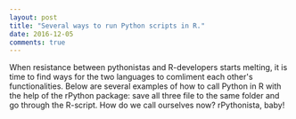 ```yaml
---
layout: post
title: "Several ways to run Python scripts in R."
date: 2016-12-05
comments: true
---
```


When resistance between pythonistas and R-developers starts melting, it is time to find ways for the two languages 
to comliment each other's functionalities. Below are several examples of how to call Python in R with the help of the rPython package: save all three file to the same folder and go through the R-script. How do we call ourselves now? rPythonista, baby!

<script src="https://gist.github.com/elizavetasemenova/101ccf69eebaf422110fc6719af69f86.js"></script>
